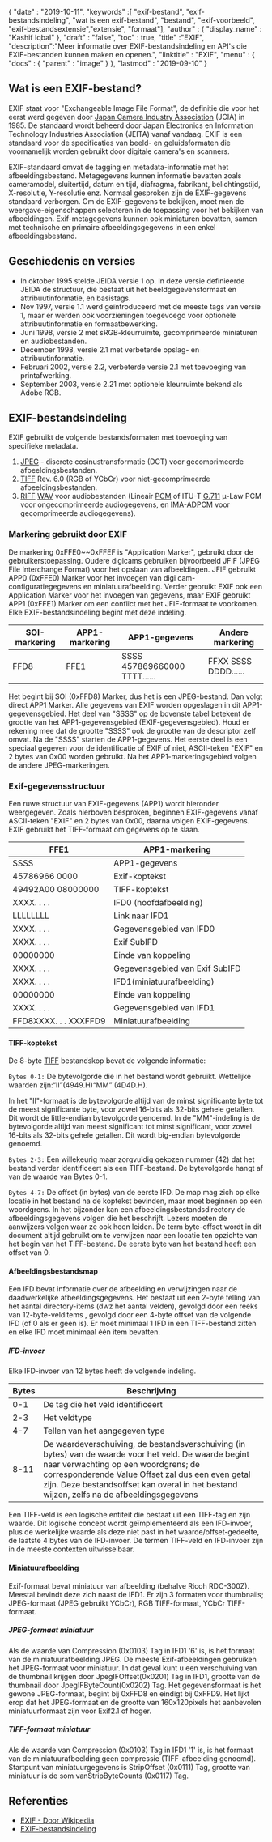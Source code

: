 {
  "date" : "2019-10-11",
  "keywords" :[ "exif-bestand", "exif-bestandsindeling", "wat is een exif-bestand", "bestand", "exif-voorbeeld", "exif-bestandsextensie","extensie", "formaat"],
  "author" : {
    "display_name" : "Kashif Iqbal"
},
  "draft" : "false",
  "toc" : true,
  "title" :"EXIF",
  "description":"Meer informatie over EXIF-bestandsindeling en API's die EXIF-bestanden kunnen maken en openen.",
  "linktitle" : "EXIF",
  "menu" : {
    "docs" : {
      "parent" : "image"
}
},
  "lastmod" : "2019-09-10"
}

## Wat is een EXIF-bestand?
EXIF staat voor "Exchangeable Image File Format", de definitie die voor het eerst werd gegeven door [Japan Camera Industry Association](https://en.wikipedia.org/wiki/Japan_Electronic_Industries_Development_Association) (JCIA) in 1985. De standaard wordt beheerd door Japan Electronics en Information Technology Industries Association (JEITA) vanaf vandaag. EXIF is een standaard voor de specificaties van beeld- en geluidsformaten die voornamelijk worden gebruikt door digitale camera's en scanners.

EXIF-standaard omvat de tagging en metadata-informatie met het afbeeldingsbestand. Metagegevens kunnen informatie bevatten zoals cameramodel, sluitertijd, datum en tijd, diafragma, fabrikant, belichtingstijd, X-resolutie, Y-resolutie enz. Normaal gesproken zijn de EXIF-gegevens standaard verborgen. Om de EXIF-gegevens te bekijken, moet men de weergave-eigenschappen selecteren in de toepassing voor het bekijken van afbeeldingen. Exif-metagegevens kunnen ook miniaturen bevatten, samen met technische en primaire afbeeldingsgegevens in een enkel afbeeldingsbestand.

## Geschiedenis en versies ##

* In oktober 1995 stelde JEIDA versie 1 op. In deze versie definieerde JEIDA de structuur, die bestaat uit het beeldgegevensformaat en attribuutinformatie, en basistags.
* Nov 1997, versie 1.1 werd geïntroduceerd met de meeste tags van versie 1, maar er werden ook voorzieningen toegevoegd voor optionele attribuutinformatie en formaatbewerking.
* Juni 1998, versie 2 met sRGB-kleurruimte, gecomprimeerde miniaturen en audiobestanden.
* December 1998, versie 2.1 met verbeterde opslag- en attribuutinformatie.
* Februari 2002, versie 2.2, verbeterde versie 2.1 met toevoeging van printafwerking.
* September 2003, versie 2.21 met optionele kleurruimte bekend als Adobe RGB.

## EXIF-bestandsindeling

EXIF gebruikt de volgende bestandsformaten met toevoeging van specifieke metadata.

1. [JPEG](/nl/image/jpeg/) - discrete cosinustransformatie (DCT) voor gecomprimeerde afbeeldingsbestanden.
1. [TIFF](/nl/image/tiff/) Rev. 6.0 (RGB of YCbCr) voor niet-gecomprimeerde afbeeldingsbestanden.
1. [RIFF](https://en.wikipedia.org/wiki/Resource_Interchange_File_Format) [WAV](https://en.wikipedia.org/wiki/WAV) voor audiobestanden (Lineair [PCM](https://en.wikipedia.org/wiki/Pulse-code_modulation) of ITU-T [G.711](https://en.wikipedia.org/wiki/G.711) μ-Law PCM voor ongecomprimeerde audiogegevens, en [ IMA](https://en.wikipedia.org/wiki/Interactive_Multimedia_Association)-[ADPCM](https://en.wikipedia.org/wiki/ADPCM) voor gecomprimeerde audiogegevens).

### Markering gebruikt door EXIF ###

De markering 0xFFE0~~0xFFEF is "Application Marker", gebruikt door de gebruikerstoepassing. Oudere digicams gebruiken bijvoorbeeld JFIF (JPEG File Interchange Format) voor het opslaan van afbeeldingen. JFIF gebruikt APP0 (0xFFE0) Marker voor het invoegen van digi cam-configuratiegegevens en miniatuurafbeelding. Verder gebruikt EXIF ook een Application Marker voor het invoegen van gegevens, maar EXIF gebruikt APP1 (0xFFE1) Marker om een conflict met het JFIF-formaat te voorkomen. Elke EXIF-bestandsindeling begint met deze indeling.


|SOI-markering|APP1-markering|APP1-gegevens|Andere markering
---|---|---|---|
|FFD8|FFE1|SSSS 457869660000 TTTT......|FFXX SSSS DDDD......

Het begint bij SOI (0xFFD8) Marker, dus het is een JPEG-bestand. Dan volgt direct APP1 Marker. Alle gegevens van EXIF worden opgeslagen in dit APP1-gegevensgebied. Het deel van "SSSS" op de bovenste tabel betekent de grootte van het APP1-gegevensgebied (EXIF-gegevensgebied). Houd er rekening mee dat de grootte "SSSS" ook de grootte van de descriptor zelf omvat. Na de "SSSS" starten de APP1-gegevens. Het eerste deel is een speciaal gegeven voor de identificatie of EXIF of niet, ASCII-teken "EXIF" en 2 bytes van 0x00 worden gebruikt. Na het APP1-markeringsgebied volgen de andere JPEG-markeringen.

### Exif-gegevensstructuur ###

Een ruwe structuur van EXIF-gegevens (APP1) wordt hieronder weergegeven. Zoals hierboven besproken, beginnen EXIF-gegevens vanaf ASCII-teken "EXIF" en 2 bytes van 0x00, daarna volgen EXIF-gegevens. EXIF gebruikt het TIFF-formaat om gegevens op te slaan.


|FFE1|APP1-markering
---|---|
|SSSS|APP1-gegevens|APP1-gegevensgrootte
|45786966 0000|Exif-koptekst
|49492A00 08000000|TIFF-koptekst
|XXXX. . . .|IFD0 (hoofdafbeelding)|Directory
|LLLLLLLL|Link naar IFD1
|XXXX. . . .|Gegevensgebied van IFD0
|XXXX. . . .|Exif SubIFD|Directory
|00000000|Einde van koppeling
|XXXX. . . .|Gegevensgebied van Exif SubIFD
|XXXX. . . .|IFD1(miniatuurafbeelding)|Directory
|00000000|Einde van koppeling
|XXXX. . . .|Gegevensgebied van IFD1
|FFD8XXXX. . . XXXFFD9|Miniatuurafbeelding

#### TIFF-koptekst ####

De 8-byte [TIFF](/nl/image/tiff/) bestandskop bevat de volgende informatie:

`Bytes 0-1:` De bytevolgorde die in het bestand wordt gebruikt. Wettelijke waarden zijn:“II”(4949.H)“MM” (4D4D.H).

In het "II"-formaat is de bytevolgorde altijd van de minst significante byte tot de meest significante byte, voor zowel 16-bits als 32-bits gehele getallen. Dit wordt de little-endian bytevolgorde genoemd. In de "MM"-indeling is de bytevolgorde altijd van meest significant tot minst significant, voor zowel 16-bits als 32-bits gehele getallen. Dit wordt big-endian bytevolgorde genoemd.

`Bytes 2-3:` Een willekeurig maar zorgvuldig gekozen nummer (42) dat het bestand verder identificeert als een TIFF-bestand. De bytevolgorde hangt af van de waarde van Bytes 0-1.

`Bytes 4-7:` De offset (in bytes) van de eerste IFD. De map mag zich op elke locatie in het bestand na de koptekst bevinden, maar moet beginnen op een woordgrens. In het bijzonder kan een afbeeldingsbestandsdirectory de afbeeldingsgegevens volgen die het beschrijft. Lezers moeten de aanwijzers volgen waar ze ook heen leiden. De term byte-offset wordt in dit document altijd gebruikt om te verwijzen naar een locatie ten opzichte van het begin van het TIFF-bestand. De eerste byte van het bestand heeft een offset van 0.

#### Afbeeldingsbestandsmap ####

Een IFD bevat informatie over de afbeelding en verwijzingen naar de daadwerkelijke afbeeldingsgegevens. Het bestaat uit een 2-byte telling van het aantal directory-items (dwz het aantal velden), gevolgd door een reeks van 12-byte-velditems , gevolgd door een 4-byte offset van de volgende IFD (of 0 als er geen is). Er moet minimaal 1 IFD in een TIFF-bestand zitten en elke IFD moet minimaal één item bevatten.

##### IFD-invoer #####

Elke IFD-invoer van 12 bytes heeft de volgende indeling.


|Bytes|Beschrijving
---|---|
|0-1|De tag die het veld identificeert
|2-3|Het veldtype
|4-7|Tellen van het aangegeven type
|8-11|De waardeverschuiving, de bestandsverschuiving (in bytes) van de waarde voor het veld. De waarde begint naar verwachting op een woordgrens; de corresponderende Value Offset zal dus een even getal zijn. Deze bestandsoffset kan overal in het bestand wijzen, zelfs na de afbeeldingsgegevens

Een TIFF-veld is een logische entiteit die bestaat uit een TIFF-tag en zijn waarde. Dit logische concept wordt geïmplementeerd als een IFD-invoer, plus de werkelijke waarde als deze niet past in het waarde/offset-gedeelte, de laatste 4 bytes van de IFD-invoer. De termen TIFF-veld en IFD-invoer zijn in de meeste contexten uitwisselbaar.

#### Miniatuurafbeelding ####

Exif-formaat bevat miniatuur van afbeelding (behalve Ricoh RDC-300Z). Meestal bevindt deze zich naast de IFD1. Er zijn 3 formaten voor thumbnails; JPEG-formaat (JPEG gebruikt YCbCr), RGB TIFF-formaat, YCbCr TIFF-formaat.

##### JPEG-formaat miniatuur #####

Als de waarde van Compression (0x0103) Tag in IFD1 '6' is, is het formaat van de miniatuurafbeelding JPEG. De meeste Exif-afbeeldingen gebruiken het JPEG-formaat voor miniatuur. In dat geval kunt u een verschuiving van de thumbnail krijgen door JpegIFOffset(0x0201) Tag in IFD1, grootte van de thumbnail door JpegIFByteCount(0x0202) Tag. Het gegevensformaat is het gewone JPEG-formaat, begint bij 0xFFD8 en eindigt bij 0xFFD9. Het lijkt erop dat het JPEG-formaat en de grootte van 160x120pixels het aanbevolen miniatuurformaat zijn voor Exif2.1 of hoger.

##### TIFF-formaat miniatuur #####

Als de waarde van Compression (0x0103) Tag in IFD1 '1' is, is het formaat van de miniatuurafbeelding geen compressie (TIFF-afbeelding genoemd). Startpunt van miniatuurgegevens is StripOffset (0x0111) Tag, grootte van miniatuur is de som vanStripByteCounts (0x0117) Tag.

## Referenties ##

* [EXIF - Door Wikipedia](https://en.wikipedia.org/wiki/Exif)
* [EXIF-bestandsindeling](https://www.media.mit.edu/pia/Research/deepview/exif.html)

